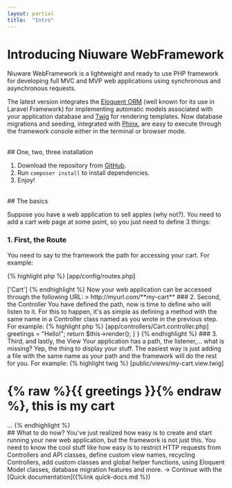 ```yaml
---
layout: partial
title:  "Intro"
---
```


# Introducing Niuware WebFramework

Niuware WebFramework is a lightweight and ready to use PHP framework for developing full MVC and MVP web applications using synchronous and asynchronous requests.

The latest version integrates the [Eloquent ORM](https://laravel.com/docs/master/eloquent) (well known for its use in Laravel Framework) for implementing automatic models associated with your application database and [Twig](https://twig.sensiolabs.org) for rendering templates. Now database migrations and seeding, integrated with [Phinx](https://phinx.org), are easy to execute through the framework console either in the terminal or browser mode.

<br />
## One, two, three installation

1. Download the repository from [GitHub](https://github.com/niuware/web-framework.git).
2. Run `composer install` to install dependencies.
3. Enjoy!

<br />
## The basics

Suppose you have a web application to sell apples (why not?). You need to add a cart web page at some point, so you just need to define 3 things:

### 1. First, the Route

You need to say to the framework the path for accessing your cart. For example:

{% highlight php %}
[app/config/routes.php]

<?php

... 

'my-cart' => ['Cart']

{% endhighlight %}

Now your web application can be accessed through the following URL:

> http://myurl.com/**my-cart**

### 2. Second, the Controller

You have defined the path, now is time to define who will listen to it. For this to happen, it's as simple as defining a method with the same name in a Controller class named as you wrote in the previous step. For example:

{% highlight php %}
[app/controllers/Cart.controller.php]

<?php

...

final class Cart extends Controller {

    public function myCart(HttpRequest $request) {

        $this->greetings = "Hello!";

        return $this->render();
    }
}
{% endhighlight %}

### 3. Third, and lastly, the View

Your application has a path, the listener,... what is missing? Yep, the thing to display your stuff. The easiest way is just adding a file with the same name as your path and the framework will do the rest for you. For example:

{% highlight twig %}
[public/views/my-cart.view.twig]

<h1>{% raw %}{{ greetings }}{% endraw %}, this is my cart</h1>

...

{% endhighlight %}

<br />
## What to do now?

You've just realized how easy is to create and start running your new web application, but the framework is not just this. You need to know the cool stuff like how easy is to restrict HTTP requests from Controllers and API classes, define custom view names, recycling Controllers, add custom classes and global helper functions, using Eloquent Model classes, database migration features and more.

→ Continue with the [Quick documentation]({%link quick-docs.md %}) 